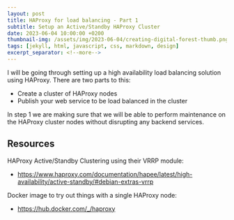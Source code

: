 ```yaml
---
layout: post
title: HAProxy for load balancing - Part 1
subtitle: Setup an Active/Standby HAProxy Cluster
date: 2023-06-04 10:00:00 +0200
thumbnail-img: /assets/img/2023-06-04/creating-digital-forest-thumb.png
tags: [jekyll, html, javascript, css, markdown, design]
excerpt_separator: <!--more-->
---
```


I will be going through setting up a high availability load balancing solution using HAProxy. There are two parts to this:

* Create a cluster of HAProxy nodes
* Publish your web service to be load balanced in the cluster

<!--more-->

In step 1 we are making sure that we will be able to perform maintenance on the HAProxy cluster nodes without disrupting any backend services.

## Resources

HAProxy Active/Standby Clustering using their VRRP module:

* https://www.haproxy.com/documentation/hapee/latest/high-availability/active-standby/#debian-extras-vrrp

Docker image to try out things with a single HAProxy node:

* https://hub.docker.com/_/haproxy